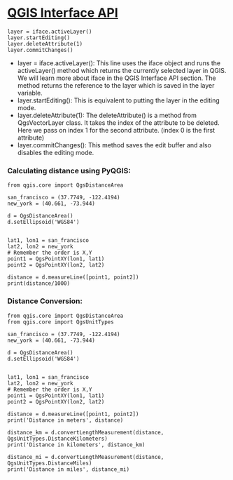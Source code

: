 # [QGIS Interface API ](https://courses.spatialthoughts.com/pyqgis-in-a-day.html#qgis-interface-api-qgisinterface)

```
layer = iface.activeLayer()
layer.startEditing()
layer.deleteAttribute(1)
layer.commitChanges()
```

- layer = iface.activeLayer(): This line uses the iface object and runs the activeLayer() method which returns the currently selected layer in QGIS. We will learn more about iface in the QGIS Interface API section. The method returns the reference to the layer which is saved in the layer variable.
- layer.startEditing(): This is equivalent to putting the layer in the editing mode.
- layer.deleteAttribute(1): The deleteAttribute() is a method from QgsVectorLayer class. It takes the index of the attribute to be deleted. Here we pass on index 1 for the second attribute. (index 0 is the first attribute)
- layer.commitChanges(): This method saves the edit buffer and also disables the editing mode.

### Calculating distance using PyQGIS: 

```
from qgis.core import QgsDistanceArea

san_francisco = (37.7749, -122.4194)
new_york = (40.661, -73.944)

d = QgsDistanceArea()
d.setEllipsoid('WGS84')


lat1, lon1 = san_francisco
lat2, lon2 = new_york
# Remember the order is X,Y
point1 = QgsPointXY(lon1, lat1)
point2 = QgsPointXY(lon2, lat2)

distance = d.measureLine([point1, point2])
print(distance/1000)

```
### Distance Conversion: 

```
from qgis.core import QgsDistanceArea
from qgis.core import QgsUnitTypes

san_francisco = (37.7749, -122.4194)
new_york = (40.661, -73.944)

d = QgsDistanceArea()
d.setEllipsoid('WGS84')


lat1, lon1 = san_francisco
lat2, lon2 = new_york
# Remember the order is X,Y
point1 = QgsPointXY(lon1, lat1)
point2 = QgsPointXY(lon2, lat2)

distance = d.measureLine([point1, point2])
print('Distance in meters', distance)

distance_km = d.convertLengthMeasurement(distance, QgsUnitTypes.DistanceKilometers)
print('Distance in kilometers', distance_km)

distance_mi = d.convertLengthMeasurement(distance, QgsUnitTypes.DistanceMiles)
print('Distance in miles', distance_mi)
```
